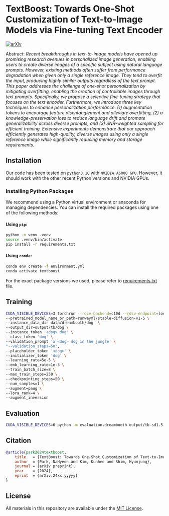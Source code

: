 # TextBoost: Towards One-Shot Customization of Text-to-Image Models via Fine-tuning Text Encoder

[![arXiv](https://img.shields.io/badge/arXiv-2107.12345-B31B1B.svg)](https://arxiv.org/abs/2107.12345)

Abstract: *Recent breakthroughs in text-to-image models have opened up promising research avenues in personalized image generation, enabling users to create diverse images of a specific subject using natural language prompts. However, existing methods often suffer from performance degradation when given only a single reference image. They tend to overfit the input, producing highly similar outputs regardless of the text prompt. This paper addresses the challenge of one-shot personalization by mitigating overfitting, enabling the creation of controllable images through text prompts. Specifically, we propose a selective fine-tuning strategy that focuses on the text encoder. Furthermore, we introduce three key techniques to enhance personalization performance: (1) augmentation tokens to encourage feature disentanglement and alleviate overfitting, (2) a knowledge-preservation loss to reduce language drift and promote generalizability across diverse prompts, and (3) SNR-weighted sampling for efficient training. Extensive experiments demonstrate that our approach efficiently generates high-quality, diverse images using only a single reference image while significantly reducing memory and storage requirements.*


## Installation

Our code has been tested on `python3.10` with `NVIDIA A6000 GPU`. However, it should work with the other recent Python versions and NVIDIA GPUs.

### Installing Python Packages

We recommend using a Python virtual environment or anaconda for managing dependencies. You can install the required packages using one of the following methods:

#### Using `pip`:
```bash
python -m venv .venv
source .venv/bin/activate
pip install -r requirements.txt
```

#### Using `conda`:

```bash
conda env create -f environment.yml
conda activate textboost
```

For the exact package versions we used, please refer to [requirements.txt](requirements.txt) file.



## Training

```bash
CUDA_VISIBLE_DEVICES=3 torchrun --rdzv-backend=c10d --rdzv-endpoint=localhost:0 --nproc-per-node=1 train_textboost.py \
--pretrained_model_name_or_path=runwayml/stable-diffusion-v1-5 \
--instance_data_dir data/dreambooth/dog  \
--output_dir=output/tb/dog \
--instance_token '<dog> dog' \
--class_token 'dog' \
--validation_prompt 'a <dog> dog in the jungle' \
"--validation_steps=50",
--placeholder_token '<dog>' \
--initializer_token 'dog' \
--learning_rate=5e-5 \
--emb_learning_rate=1e-3 \
--train_batch_size=8 \
--max_train_steps=250 \
--checkpointing_steps=50 \
--num_samples=1 \
--augment=paug \
--lora_rank=4 \
--augment_inversion
```

## Evaluation

```bash
CUDA_VISIBLE_DEVICES=6 python -m evaluation.dreambooth output/tb-sd1.5-n1 --token-format '<INSTANCE>'
```

## Citation

```bibtex
@article{park2024textboost,
    title   = {TextBoost: Towards One-Shot Customization of Text-to-Image Models},
    author  = {Park, NaHyeon and Kim, Kunhee and Shim, Hyunjung},
    journal = {arXiv preprint},
    year    = {2024},
    eprint  = {arXiv:24xx.yyyyy}
}
```

## License

All materials in this repository are available under the [MIT License](LICENSE).
